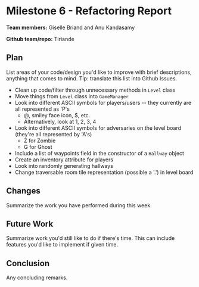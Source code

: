 # Milestone 6 - Refactoring Report

**Team members:**
Giselle Briand and Anu Kandasamy

**Github team/repo:** Tiriande


## Plan

List areas of your code/design you'd like to improve with brief descriptions,
anything that comes to mind. Tip: translate this list into Github Issues.

* Clean up code/filter through unnecessary methods in `Level` class
* Move things from `Level` class into `GameManager`
* Look into different ASCII symbols for players/users -- they currently are all represented as 'P's
    * @, smiley face icon, $, etc.
    * Alternatively, look at 1, 2, 3, 4
* Look into different ASCII symbols for adversaries on the level board (they're all represented by 'A's)  
    * Z for Zombie
    * G for Ghost
* Include a list of waypoints field in the constructor of a `Hallway` object
* Create an inventory attribute for players
* Look into randomly generating hallways
* Change traversable room tile representation (possible a '.') in level board

## Changes

Summarize the work you have performed during this week.
 

## Future Work

Summarize work you'd still like to do if there's time. This can include features
you'd like to implement if given time.


## Conclusion

Any concluding remarks.
